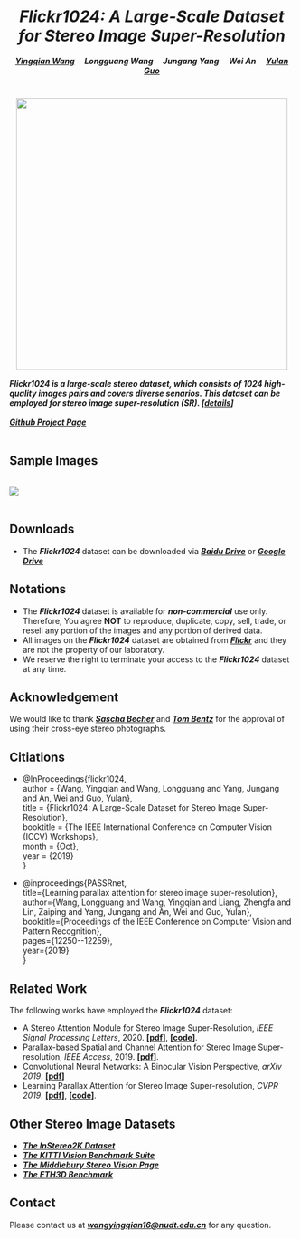 
# *<center>Flickr1024: A Large-Scale Dataset for Stereo Image Super-Resolution</center>* 

***<center><a href="https://yingqianwang.github.io/homepage" target="_blank">Yingqian Wang</a>&emsp; Longguang Wang&emsp; Jungang Yang&emsp; Wei An&emsp; <a href="http://yulanguo.me/" target="_blank">Yulan Guo</a></center>*** <br>

### <center><img src="https://raw.github.com/YingqianWang/Flickr1024/master/pics/Flickr1024.jpg" width="480"></center>

***Flickr1024 is a large-scale stereo dataset, which consists of 1024 high-quality images pairs and covers diverse senarios. 
This dataset can be employed for stereo image super-resolution (SR). [<a href="http://openaccess.thecvf.com/content_ICCVW_2019/papers/LCI/Wang_Flickr1024_A_Large-Scale_Dataset_for_Stereo_Image_Super-Resolution_ICCVW_2019_paper.pdf">details</a>]*** <br><br>
***<a href="https://github.com/YingqianWang/Flickr1024">Github Project Page</a>*** <br><br>

## Sample Images

<br><img src="https://raw.github.com/YingqianWang/Flickr1024/master/pics/Sample Images.jpg"><br><br>

## Downloads
* The ***Flickr1024*** dataset can be downloaded via
***<a href="https://pan.baidu.com/s/1YD76gpQ2WjkhjkMnHmU3tQ" target="_blank">Baidu Drive</a>*** or 
***<a href="https://drive.google.com/drive/folders/10LTXCSp9UqY9A9HVj3sAf7zmS4KdJo2T?usp=sharing" target="_blank">Google Drive</a>***

## Notations
* The ***Flickr1024*** dataset is available for ***non-commercial*** use only. 
  Therefore, You agree **NOT** to reproduce, duplicate, copy, sell, trade, or resell any portion of the images and any portion of derived data.
* All images on the ***Flickr1024*** dataset are obtained from ***<a href="https://flickr.com" target="_blank">Flickr</a>***
and they are not the property of our laboratory. 
* We reserve the right to terminate your access to the ***Flickr1024*** dataset at any time.

## Acknowledgement
We would like to thank ***<a href="https://www.flickr.com/photos/stereotron/" target="_blank">Sascha Becher</a>***
 and ***<a href="https://www.flickr.com/photos/tombentz" target="_blank">Tom Bentz</a>*** for the approval of using their cross-eye stereo photographs.

## Citiations
* @InProceedings{flickr1024,<br>
  author = {Wang, Yingqian and Wang, Longguang and Yang, Jungang and An, Wei and Guo, Yulan},<br>
  title = {Flickr1024: A Large-Scale Dataset for Stereo Image Super-Resolution},<br>
  booktitle = {The IEEE International Conference on Computer Vision (ICCV) Workshops},<br>
  month = {Oct},<br>
  year = {2019}<br>
  }<br>
  
* @inproceedings{PASSRnet,<br>
  title={Learning parallax attention for stereo image super-resolution},<br>
  author={Wang, Longguang and Wang, Yingqian and Liang, Zhengfa and Lin, Zaiping and Yang, Jungang and An, Wei and Guo, Yulan},<br>
  booktitle={Proceedings of the IEEE Conference on Computer Vision and Pattern Recognition},<br>
  pages={12250--12259},<br>
  year={2019}<br>
  }<br>


## Related Work
The following works have employed the ***Flickr1024*** dataset:

* A Stereo Attention Module for Stereo Image Super-Resolution, *IEEE Signal Processing Letters*, 2020. **[<a href="https://ieeexplore.ieee.org/stamp/stamp.jsp?tp=&arnumber=8998204">pdf</a>]**, **[<a href="https://github.com/XinyiYing/SAM">code</a>]**.
* Parallax-based Spatial and Channel Attention for Stereo Image Super-resolution, *IEEE Access*, 2019. **[<a href="https://ieeexplore.ieee.org/stamp/stamp.jsp?tp=&arnumber=8936066">pdf</a>]**.
* Convolutional Neural Networks: A Binocular Vision Perspective, *arXiv 2019*. **[<a href="https://arxiv.xilesou.top/pdf/1912.10201.pdf">pdf</a>]**
* Learning Parallax Attention for Stereo Image Super-resolution, *CVPR 2019*. **[<a href="https://arxiv.org/pdf/1903.05784.pdf">pdf</a>]**, **[<a href="https://github.com/LongguangWang/PASSRnet">code</a>]**.

## Other Stereo Image Datasets
* ***<a href="https://github.com/YuhuaXu/StereoDataset" target="_blank">The InStereo2K Dataset</a>***
* ***<a href="http://www.cvlibs.net/datasets/kitti/index.php" target="_blank">The KITTI Vision Benchmark Suite</a>***
* ***<a href="http://vision.middlebury.edu/stereo/" target="_blank">The Middlebury Stereo Vision Page</a>***
* ***<a href="https://www.eth3d.net/" target="_blank">The ETH3D Benchmark</a>***


## Contact
Please contact us at ***wangyingqian16@nudt.edu.cn*** for any question.

